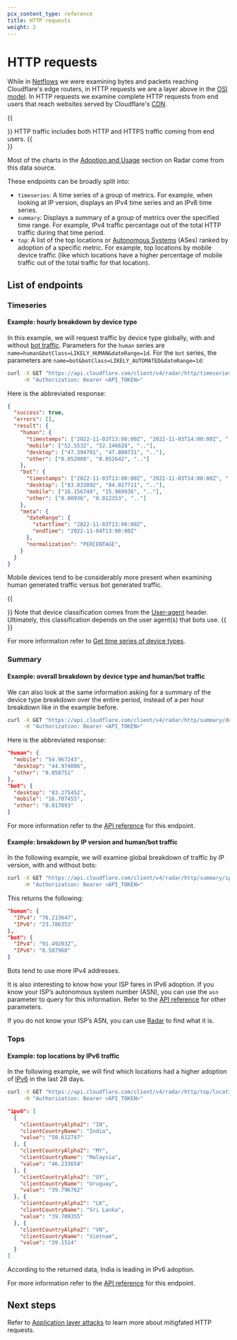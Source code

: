 ```yaml
---
pcx_content_type: reference
title: HTTP requests
weight: 2
---
```


# HTTP requests

While in [Netflows](/radar/investigate/netflows/) we were examining bytes and packets reaching Cloudflare's edge routers, in HTTP requests we are a layer above in the [OSI model](https://en.wikipedia.org/wiki/OSI_model). In HTTP requests we examine complete HTTP requests from end users that reach websites served by Cloudflare's [CDN](https://www.cloudflare.com/en-gb/learning/cdn/what-is-a-cdn/).

{{<Aside type="note">}}
HTTP traffic includes both HTTP and HTTPS traffic coming from end users.
{{</Aside>}}

Most of the charts in the [Adoption and Usage](https://radar.cloudflare.com/adoption-and-usage) section on Radar come from this data source.

These endpoints can be broadly split into:

- `timeseries`: A time series of a group of metrics. For example, when looking at IP version, displays an IPv4 time series and an IPv6 time series.
- `summary`: Displays a summary of a group of metrics over the specified time range. For example, IPv4 traffic percentage out of the total HTTP traffic during that time period.
- `top`: A list of the top locations or [Autonomous Systems](https://www.cloudflare.com/en-gb/learning/network-layer/what-is-an-autonomous-system/) (ASes) ranked by adoption of a specific metric. For example, top locations by mobile device traffic (like which locations have a higher percentage of mobile traffic out of the total traffic for that location).

## List of endpoints

### Timeseries

#### Example: hourly breakdown by device type

In this example, we will request traffic by device type globally, with and without [bot traffic](/radar/concepts/bot-classes/). Parameters for the `human` series are `name=human&botClass=LIKELY_HUMAN&dateRange=1d`. For the `bot` series, the parameters are `name=bot&botClass=LIKELY_AUTOMATED&dateRange=1d`:

```bash
curl -X GET "https://api.cloudflare.com/client/v4/radar/http/timeseries/device_type?name=human&botClass=LIKELY_HUMAN&dateRange=1d&name=bot&botClass=LIKELY_AUTOMATED&dateRange=1d&format=json&aggInterval=1h" \
     -H "Authorization: Bearer <API_TOKEN>"
```

Here is the abbreviated response:

```json
{
  "success": true,
  "errors": [],
  "result": {
    "human": {
      "timestamps": ["2022-11-03T13:00:00Z", "2022-11-03T14:00:00Z", ".."],
      "mobile": ["52.5532", "52.146628", ".."],
      "desktop": ["47.394791", "47.800731", ".."],
      "other": ["0.052009", "0.052642", ".."]
    },
    "bot": {
      "timestamps": ["2022-11-03T13:00:00Z", "2022-11-03T14:00:00Z", ".."],
      "desktop": ["83.833892", "84.017711", ".."],
      "mobile": ["16.156748", "15.969936", ".."],
      "other": ["0.00936", "0.012353", ".."]
    },
    "meta": {
      "dateRange": {
        "startTime": "2022-11-03T13:00:00Z",
        "endTime": "2022-11-04T13:00:00Z"
      },
      "normalization": "PERCENTAGE",
    }
  }
}
```

Mobile devices tend to be considerably more present when examining human generated traffic versus bot generated traffic.

{{<Aside type="note">}}
Note that device classification comes from the [User-agent](https://developer.mozilla.org/en-US/docs/Web/HTTP/Headers/User-Agent) header. Ultimately, this classification depends on the user agent(s) that bots use.
{{</Aside>}}

For more information refer to [Get time series of device types](https://developers.cloudflare.com/api/operations/radar-http-get-time-series-of-device-types).

### Summary

#### Example: overall breakdown by device type and human/bot traffic

We can also look at the same information asking for a summary of the device type breakdown over the entire period, instead of a per hour breakdown like in the example before.

```bash
curl -X GET "https://api.cloudflare.com/client/v4/radar/http/summary/device_type?name=human&botClass=LIKELY_HUMAN&dateRange=1d&name=bot&botClass=LIKELY_AUTOMATED&dateRange=1d&format=json&aggInterval=1h" \
     -H "Authorization: Bearer <API_TOKEN>"
```

Here is the abbreviated response:

```json
"human": {
  "mobile": "54.967243",
  "desktop": "44.974006",
  "other": "0.058751"
},
"bot": {
  "desktop": "83.275452",
  "mobile": "16.707455",
  "other": "0.017093"
}
```

For more information refer to the [API reference](https://developers.cloudflare.com/api/operations/radar-http-get-a-summary-of-device-types) for this endpoint.

#### Example: breakdown by IP version and human/bot traffic

In the following example, we will examine global breakdown of traffic by IP version, with and without bots:

```bash
curl -X GET "https://api.cloudflare.com/client/v4/radar/http/summary/ip_version?name=human&botClass=LIKELY_HUMAN&dateRange=1d&name=bot&botClass=LIKELY_AUTOMATED&dateRange=1d&format=json&aggInterval=1h" \
     -H "Authorization: Bearer <API_TOKEN>"
```

This returns the following:

```json
"human": {
  "IPv4": "76.213647",
  "IPv6": "23.786353"
},
"bot": {
  "IPv4": "91.492032",
  "IPv6": "8.507968"
}
```

Bots tend to use more IPv4 addresses.

It is also interesting to know how your ISP fares in IPv6 adoption. If you know your ISP’s autonomous system number (ASN), you can use the `asn` parameter to query for this information. Refer to the [API reference](https://developers.cloudflare.com/api/operations/radar-http-get-a-summary-of-ip-versions) for other parameters.

If you do not know your ISP’s ASN, you can use [Radar](https://radar.cloudflare.com/ip) to find what it is.

### Tops

#### Example: top locations by IPv6 traffic

In the following example, we will find which locations had a higher adoption of [IPv6](https://en.wikipedia.org/wiki/IPv6) in the last 28 days.

```bash
curl -X GET "https://api.cloudflare.com/client/v4/radar/http/top/locations/ip_version/IPv6?name=ipv6&botClass=LIKELY_HUMAN&dateRange=28d&format=json&limit=5" \
     -H "Authorization: Bearer <API_TOKEN>"
```

```json
"ipv6": [
  {
    "clientCountryAlpha2": "IN",
    "clientCountryName": "India",
    "value": "50.612747"
  }, {
    "clientCountryAlpha2": "MY",
    "clientCountryName": "Malaysia",
    "value": "46.233654"
  }, {
    "clientCountryAlpha2": "UY",
    "clientCountryName": "Uruguay",
    "value": "39.796762"
  }, {
    "clientCountryAlpha2": "LK",
    "clientCountryName": "Sri Lanka",
    "value": "39.709355"
  }, {
    "clientCountryAlpha2": "VN",
    "clientCountryName": "Vietnam",
    "value": "39.1514"
  }
]
```

According to the returned data, India is leading in IPv6 adoption.

For more information refer to the [API reference](https://developers.cloudflare.com/api/operations/radar-http-get-top-locations-by-ip-version) for this endpoint.

## Next steps

Refer to [Application layer attacks](/radar/investigate/application-layer-attacks/) to learn more about mitigfated HTTP requests.